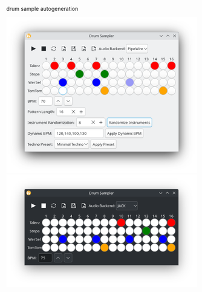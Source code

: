 drum sample autogeneration


<img width="964" alt="drums-v2" src="https://github.com/stpf99/-AI_drumsampler/blob/753b1f1f438ab0643b7f7ce4e2b72a6775fba024/v2.png">


<img width="964" alt="drums" src="https://github.com/stpf99/-AI_drumsampler/blob/bbac654bf903931f30e871833683dd52b7876191/screen.png">
